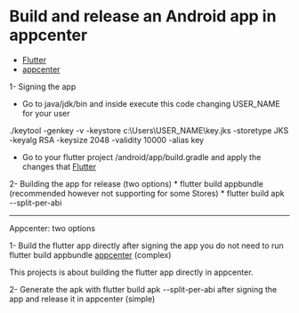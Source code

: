 # Build and release an Android app in appcenter

- [Flutter](https://flutter.dev/docs/deployment/android)
- [appcenter](https://buildflutter.com/deploying-flutter-apps-via-appcenter/)

1- Signing the app

* Go to java/jdk/bin and inside execute this code changing USER_NAME for your user

./keytool -genkey -v -keystore c:\Users\USER_NAME\key.jks -storetype JKS -keyalg RSA -keysize 2048 -validity 10000 -alias key

* Go to your flutter project <app dir>/android/app/build.gradle and apply the changes that [Flutter](https://flutter.dev/docs/deployment/android)

2- Building the app for release (two options)
    * flutter build appbundle (recommended however not supporting for some Stores)
    * flutter build apk --split-per-abi 

-----------------------------------------------------------------------------------------------------------------------------

Appcenter: two options

1- Build the flutter app directly after signing the app you do not need to run flutter build appbundle [appcenter](https://buildflutter.com/deploying-flutter-apps-via-appcenter/) (complex)

This projects is about building the flutter app directly in appcenter.

2- Generate the apk with flutter build apk --split-per-abi after signing the app and release it in appcenter (simple)


